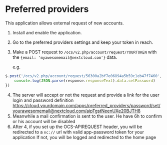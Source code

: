 # Preferred providers

This application allows external request of new accounts.

1. Install and enable the application.
2. Go to the preferred providers settings and keep your token in reach.
3. Make a POST request to `/ocs/v2.php/account/request/YOURTOKEN` with the `{email: 'myawesomemail@nextcloud.com'}` data.

   e.g.
``` js
$.post('/ocs/v2.php/account/request/56300a2bf7e06894a5b59c1eb47f7460', {email:'myawesomemail@nextcloud.com'}).complete((response) => {
    console.log(JSON.parse(response.responseText).data.setPassword)
})
```

4. The server will accept or not the request and provide a link for the user login and password definition https://cloud.yourdomain.com/apps/preferred_providers/password/set/yourawesomemail@nextcloud.com/aipTgstNeenUXe20BJTH8
5. Meanwhile a mail confirmation is sent to the user. He have 6h to confirm or his account will be disabled
6. After 4, if you set up the OCS-APIREQUEST header, you will be redirected to a `nc://` url with valid app-password token for your application
   If not, you will be logged and redirected to the home page
